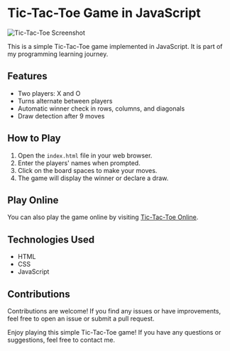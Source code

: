 # Tic-Tac-Toe Game in JavaScript

![Tic-Tac-Toe Screenshot](https://i.postimg.cc/KzWJtgXj/screen.png)

This is a simple Tic-Tac-Toe game implemented in JavaScript. It is part of my programming learning journey.

## Features

- Two players: X and O
- Turns alternate between players
- Automatic winner check in rows, columns, and diagonals
- Draw detection after 9 moves

## How to Play

1. Open the `index.html` file in your web browser.
2. Enter the players' names when prompted.
3. Click on the board spaces to make your moves.
4. The game will display the winner or declare a draw.

## Play Online

You can also play the game online by visiting [Tic-Tac-Toe Online]((https://facutello.github.io/Ta---Te---Ti/)).

## Technologies Used

- HTML
- CSS
- JavaScript

## Contributions

Contributions are welcome! If you find any issues or have improvements, feel free to open an issue or submit a pull request.

Enjoy playing this simple Tic-Tac-Toe game! If you have any questions or suggestions, feel free to contact me.
